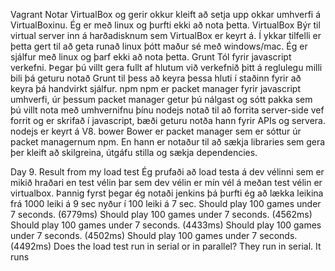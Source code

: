 Vagrant
	Notar VirtualBox og gerir okkur kleift að setja upp okkar umhverfi á VirtualBoxinu. Ég er með linux og þurfti ekki að nota þetta.
VirtualBox
	Býr til virtual server inn á harðadisknum sem VirtualBox er keyrt á. Í ykkar tilfelli er þetta gert til að geta runað linux þótt maður sé með windows/mac. Ég er sjálfur með linux og þarf ekki að nota þetta. 
Grunt
	Tól fyrir javascript verkefni. Þegar þú villt gera fullt af hlutum við verkefnið þitt á reglulegu milli bili þá geturu notað Grunt til þess að keyra þessa hluti í staðinn fyrir að keyra þá handvirkt sjálfur.
npm
	npm er packet manager fyrir javascript umhverfi, úr þessum packet manager getur þú nálgast og sótt pakka sem þú villt nota með umhvernifnu þínu
nodejs
	notað til að forrita server-side vef forrit og er skrifað í javascript, bæði geturu notða hann fyrir APIs og servera. nodejs er keyrt á V8.
bower
	Bower er packet manager sem er sóttur úr packet managernum npm. En hann er notaður til að sækja libraries sem gera þer kleift að skilgreina, útgáfu stilla og sækja dependencies.


Day 9.
Result from my load test
	Ég prufaði að load testa á dev vélinni sem er mikið hraðari en test vélin þar sem dev vélin er mín vél á meðan test vélin er virtualbox. Þannig fyrst þegar ég notaði jenkins þá þurfti ég að lækka leikina frá 1000 leiki á 9 sec nyður í 100 leiki á 7 sec.
	Should play 100 games under 7 seconds. (6779ms) 
	Should play 100 games under 7 seconds. (4562ms)
	Should play 100 games under 7 seconds. (4433ms)
	Should play 100 games under 7 seconds. (4502ms)
	Should play 100 games under 7 seconds. (4492ms)
Does the load test run in serial or in parallel?
	They run in serial. It runs 
	
